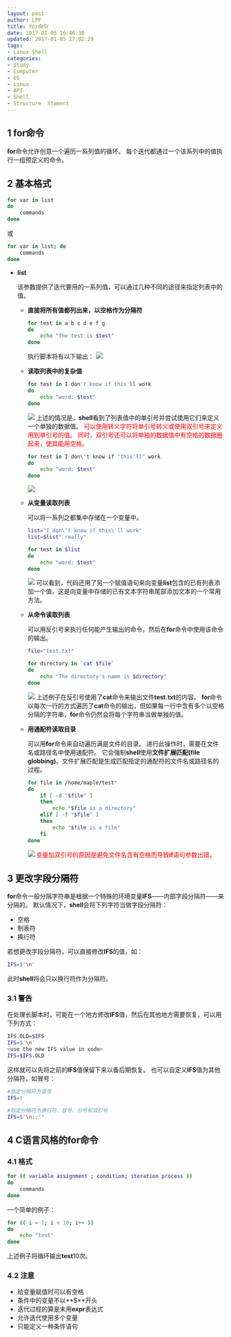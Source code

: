 ```yaml
---
layout: post
author: LPF
title: for命令
date: 2017-01-05 16:46:30
updated: 2017-01-05 17:02:29
tags:
- Linux Shell
categories:
- Study
- Computer
- OS
- Linux
- API
- Shell
- Structure  Stament
---
```

## 1 for命令

**for**命令允许创意一个遍历一系列值的循环。
每个迭代都通过一个该系列中的值执行一组预定义的命令。

## 2 基本格式

```sh
for var in list
do
    commands
done
```

或

```sh
for var in list; do
    commands
done
```

- **list**

    该参数提供了迭代要用的一系列值，可以通过几种不同的途径来指定列表中的值。

    + **直接将所有值都列出来，以空格作为分隔符**

        ```sh
        for test in a b c d e f g
        do 
            echo "The test is $test"
        done
        ```
        执行脚本将有以下输出：
        ![](../post_img/586e07e6ab6441209e00478d)

    + **读取列表中的复杂值**

        ```sh
        for test in I don't know if this'll work
        do
            echo "word: $test"
        done
        ```
        ![](../post_img/586e07efab6441236e0046bd)
        上述的情况是，**shell**看到了列表值中的单引号并尝试使用它们来定义一个单独的数据值。
        <font color=red>可以使用转义字符将单引号转义或使用双引号来定义用到单引号的值。
        同时，双引号还可以将单独的数据值中有空格的数据圈起来，使其能用空格。</font>

        ```sh
        for test in I don\'t know if "this'll" work
        do
            echo "word: $test"
        done
        ```
        ![](../post_img/586e0800ab6441236e0046c3)

    + **从变量读取列表**

        可以将一系列之都集中存储在一个变量中。

        ```sh
        list="I don\'t know if this\'ll work"
        list=$list" really"

        for test in $list
        do
            echo "word: $test"
        done
        ```
        ![](../post_img/586e0819ab6441236e0046cc)
        可以看到，代码还用了另一个赋值语句来向变量**list**包含的已有列表添加一个值，这是向变量中存储的已有文本字符串尾部添加文本的一个常用方法。

    + **从命令读取列表**

        可以用反引号来执行任何能产生输出的命令，然后在**for**命令中使用该命令的输出。

        ```sh
        file="test.txt"

        for directory in `cat $file`
        do
            echo "The directory's name is $directory"
        done
        ```

        ![](../post_img/586e0825ab6441209e00479b)
        上述例子在反引号使用了**cat**命令来输出文件**test.txt**的内容。
        **for**命令以每次一行的方式遍历了**cat**命令的输出，但如果每一行中含有多个以空格分隔的字符串，**for**命令仍然会将每个字符串当做单独的值。

    + **用通配符读取目录**

        可以用**for**命令来自动遍历满是文件的目录。
        进行此操作时，需要在文件名或路径名中使用通配符。
        它会强制**shell**使用**文件扩展匹配(file globbing)**。文件扩展匹配是生成匹配指定的通配符的文件名或路径名的过程。

        ```sh
        for file in /home/maple/test*
        do
            if [ -d "$file" ]
            then 
                echo "$file is a directory"
            elif [ -f "$file" ]
            then 
                echo "$file is a file"
            fi
        done
        ```
        ![](../post_img/586e082fab6441209e00479d)
        <font color=red>变量加双引号的原因是避免文件名含有空格而导致**if**语句参数出错。</font>

## 3 更改字段分隔符

**for**命令一般分隔字符串是根据一个特殊的环境变量**IFS**——内部字段分隔符——来分隔的。
默认情况下，**shell**会将下列字符当做字段分隔符：

- 空格
- 制表符
- 换行符

若想更改字段分隔符，可以直接修改**IFS**的值，如：

```sh
IFS=$'\n'
```

此时**shell**将会只以换行符作为分隔符。

### 3.1 警告

在处理长脚本时，可能在一个地方修改**IFS**值，然后在其他地方需要恢复，可以用下列方式：

```sh
IFS.OLD=$IFS
IFS=$'\n'
<use the new IFS value in code>
IFS=$IFS.OLD
```

这样就可以先将之前的**IFS**值保留下来以备后期恢复。
也可以自定义**IFS**值为其他分隔符，如冒号：

```sh
#指定分隔符为冒号
IFS=:

#指定分隔符为换行符、冒号、分号和双引号
IFS=$'\n:;'"
```

## 4 C语言风格的for命令

### 4.1 格式

```sh
for (( variable assignment ; condition; iteration process ))
do
    commands
done
```

一个简单的例子：

```sh
for (( i = 1; i < 10; i++ ))
do 
    echo "test"
done
```

上述例子将循环输出**test**10次。

### 4.2 注意

- 给变量赋值时可以有空格
- 条件中的变量不以**$**开头
- 迭代过程的算是未用**expr**表达式
- 允许迭代使用多个变量
- 只能定义一种条件语句